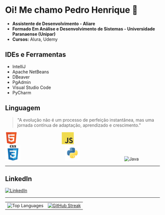 ### <h1>Oi! Me chamo Pedro Henrique 👋</h1>

- **Assistente de Desenvolvimento - Aliare**
- **Formado Em Análise e Desenvolvimento de Sistemas - Universidade Paranaense (Unipar)**
- **Cursos:** Alura, Udemy

## IDEs e Ferramentas
- IntelliJ
-  Apache NetBeans
-  DBeaver
-  PgAdmin
-  Visual Studio Code
-  PyCharm 

## Linguagem 
> "A evolução não é um processo de perfeição instantânea, mas uma jornada contínua de adaptação, aprendizado e crescimento."

<div>
  <img src="https://github.com/devicons/devicon/blob/master/icons/html5/html5-original.svg" title="HTML5" alt="HTML5" width="40" height="40" style="margin-right: 140px;" />
  <img src="https://github.com/devicons/devicon/blob/master/icons/javascript/javascript-original.svg" title="JavaScript" alt="JavaScript" width="40" height="40" style="margin-right: 140px;" />
  <img src="https://raw.githubusercontent.com/github/explore/80688e429a7d4ef2fca1e82350fe8e3517d3494d/topics/css/css.png" title="CSS3" alt="CSS3" width="50" height="50" style="margin-right: 140px;" />
  <img src="https://raw.githubusercontent.com/github/explore/80688e429a7d4ef2fca1e82350fe8e3517d3494d/topics/python/python.png" title="Python" alt="Python" width="50" height="50" style="margin-right: 140px;" />
  <img src="https://cdn.iconscout.com/icon/free/png-256/java-3628857-3029997.png" title="Java" alt="Java" width="50" height="50" />
</div>
<hr>

## LinkedIn

<a href="https://www.linkedin.com/in/pedro-henrique-rodrigues-334370235/" target="_blank">
    <img src="https://img.shields.io/badge/-LinkedIn-%230077B5?style=for-the-badge&logo=linkedin&logoColor=white" alt="LinkedIn" />
</a>
<hr>

<div>
  <table>
    <tr>
      <td>
        <img height="160em" src="https://github-readme-stats.vercel.app/api/top-langs/?username=R0DRlGUES&layout=compact&langs_count=7&theme=blue-green" alt="Top Languages" />
      </td>
      <td>
        <a href="https://git.io/streak-stats" target="_blank">
          <img src="http://github-readme-streak-stats.herokuapp.com?user=R0DRlGUES&theme=blue-green&locale=pt_BR" alt="GitHub Streak" />
        </a>
      </td>
    </tr>
  </table>
</div>
